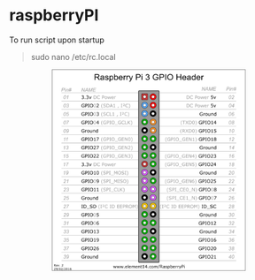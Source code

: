 # raspberryPI

To run script upon startup
> sudo nano /etc/rc.local

<p align="center">
  <img src="pi3_gpio.png" width="350" alt="pinout">
</p>
